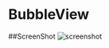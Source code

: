 # BubbleView

##ScreenShot
![screenshot](https://github.com/lguipeng/BubbleView/blob/master/screenshot/screenshot.png)

